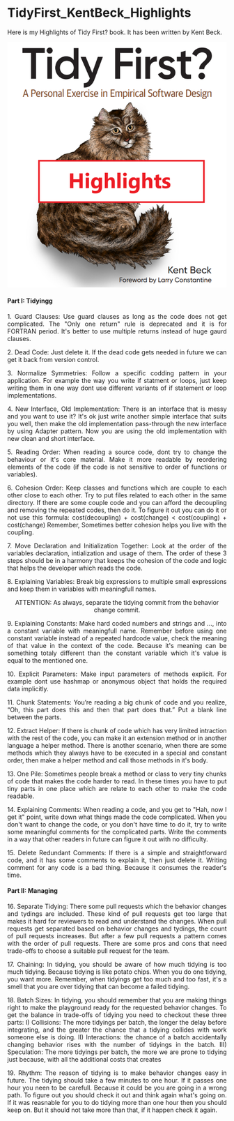 # TidyFirst_KentBeck_Highlights
Here is my Highlights of Tidy First? book. It has been written by Kent Beck.

<p align="center">
    <img src="./Tidy%20First%20-%20Kent%20Beck%20-%20Highlights.png" />
</p>

<h4>
  Part I: Tidyingg  
</h4>

<p align="justify">
1. Guard Clauses: Use guard clauses as long as the code does not get complicated. The "Only one return" rule is deprecated and it is for FORTRAN period. It's better to use multiple returns instead of huge gaurd clauses.
</p>

<p align="justify">
2. Dead Code: Just delete it. If the dead code gets needed in future we can get it back from version control.
</p>

<p align="justify">
3. Normalize Symmetries: Follow a specific codding pattern in your application. For example the way you write if statment or loops, just keep writing them in one way dont use different variants of if statement or loop implementations.
</p>

<p align="justify">
4. New Interface, Old Implementation: There is an interface that is messy and you want to use it? It's ok just write another simple interface that suits you well, then make the old implementation pass-through the new interface by using Adapter pattern. Now you are using the old implementation with new clean and short interface.
</p>

<p align="justify">
5. Reading Order: When reading a source code, dont try to change the behaviour or it's core material. Make it more readable by reordering elements of the code (if the code is not sensitive to order of functions or variables).
</p>

<p align="justify">
6. Cohesion Order: Keep classes and functions which are couple to each other close to each other. Try to put files related to each other in the same directory. If there are some couple code and you can afford the decoupling and removing the repeated codes, then do it. To figure it out you can do it or not use this formula: <span> cost(decoupling) + cost(change) < cost(coupling) + cost(change) </span>
Remember, Sometimes better cohesion helps you live with the coupling.
</p>

<p align="justify">
    7. Move Declaration and Initialization Together: Look at the order of the variables declaration, intialization and usage of them. The order of these 3 steps should be in a harmony that keeps the cohesion of the code and logic that helps the developer which reads the code.
</p>

<p align="justify">
    8. Explaining Variables: Break big expressions to multiple small expressions and keep them in variables with meaningfull names.
</p>

<p align="center">
    ATTENTION: As always, separate the tidying commit from the behavior change commit.
</p>

<p align="justify">
    9. Explaining Constants: Make hard coded numbers and strings and ..., into a constant variable with meaningfull name. Remember before using one constant variable instead of a repeated hardcode value, check the meaning of that value in the context of the code. Because it's meaning can be something totaly different than the constant variable which it's value is equal to the mentioned one.
</p>

<p align="justify">
    10. Explicit Parameters: Make input parameters of methods explicit. For example dont use hashmap or anonymous object that holds the required data implicitly. 
</p>

<p align="justify">
    11. Chunk Statements: You’re reading a big chunk of code and you realize, “Oh, this part does this and then that part does that.” Put a blank line between the parts.
</p>

<p align="justify">
    12. Extract Helper: If there is chunk of code which has very limited intraction with the rest of the code, you can make it an extension method or in another language a helper method. There is another scenario, when there are some methods which they always have to be executed in a special and constant order, then make a helper method and call those methods in it's body.
</p>

<p align="justify">
    13. One Pile: Sometimes people break a method or class to very tiny chunks of code that makes the code harder to read. In these times you have to put tiny parts in one place which are relate to each other to make the code readable.
</p>

<p align="justify">
    14. Explaining Comments: When reading a code, and you get to "Hah, now I get it" point, write down what things made the code complicated. When you don't want to change the code, or you don't have time to do it, try to write some meaningful comments for the complicated parts. Write the comments in a way that other readers in future can figure it out with no difficulty.
</p>

<p align="justify">
    15. Delete Redundant Comments: If there is a simple and straightforward code, and it has some comments to explain it, then just delete it. Writing comment for any code is a bad thing. Because it consumes the reader's time.
</p>


<h4>
  Part II: Managing  
</h4>

<p align="justify">
    16. Separate Tidying: There some pull requests which the behavior changes and tydings are included. These kind of pull requests get too large that makes it hard for reviewers to read and understand the changes. When pull requests get separated based on behavior changes and tydings, the count of pull requests increases. But after a few pull requests a pattern comes with the order of pull requests. There are some pros and cons that need trade-offs to choose a suitable pull request for the team.
</p>

<p align="justify">
    17. Chaining: In tidying, you should be aware of how much tidying is too much tidying. Because tidying is like potato chips. When you do one tidying, you want more. Remember, when tidyings get too much and too fast, it's a smell that you are over tidying that can become a failed tidying.
</p>

<p align="justify">
    18. Batch Sizes: In tidying, you should remember that you are making things right to make the playground ready for the requested behavior changes. To get the balance in trade-offs of tidying you need to checkout these three parts:
I) Collisions: The more tidyings per batch, the longer the delay before integrating, and the greater the chance that a tidying collides with work someone else is doing.
II) Interactions: the chance of a batch accidentally changing behavior rises with the number of tidyings in the batch.
III) Speculation: The more tidyings per batch, the more we are prone to tidying just because, with all the additional costs that creates
</p>

<p align="justify">
    19. Rhythm: The reason of tidying is to make behavior changes easy in future. The tidying should take a few minutes to one hour. If it passes one hour you neen to be carefull. Because it could be you are going in a wrong path. To figure out you should check it out and think again what's going on. If it was reasnable for you to do tidying more than one hour then you should keep on. But it should not take more than that, if it happen check it again.
</p>
